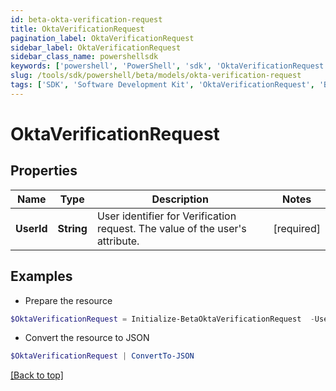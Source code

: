 ```yaml
---
id: beta-okta-verification-request
title: OktaVerificationRequest
pagination_label: OktaVerificationRequest
sidebar_label: OktaVerificationRequest
sidebar_class_name: powershellsdk
keywords: ['powershell', 'PowerShell', 'sdk', 'OktaVerificationRequest', 'BetaOktaVerificationRequest'] 
slug: /tools/sdk/powershell/beta/models/okta-verification-request
tags: ['SDK', 'Software Development Kit', 'OktaVerificationRequest', 'BetaOktaVerificationRequest']
---
```



# OktaVerificationRequest

## Properties

Name | Type | Description | Notes
------------ | ------------- | ------------- | -------------
**UserId** | **String** | User identifier for Verification request. The value of the user's attribute. | [required]

## Examples

- Prepare the resource
```powershell
$OktaVerificationRequest = Initialize-BetaOktaVerificationRequest  -UserId example@mail.com
```

- Convert the resource to JSON
```powershell
$OktaVerificationRequest | ConvertTo-JSON
```


[[Back to top]](#) 

